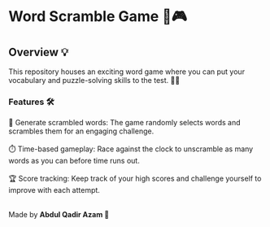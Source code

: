 # Word Scramble Game 🧩🎮

## Overview 💡
This repository houses an exciting word game where you can put your vocabulary and puzzle-solving skills to the test. 🤔💡

### Features 🛠️
📝 Generate scrambled words: The game randomly selects words and scrambles them for an engaging challenge.<br><br>
⏱️ Time-based gameplay: Race against the clock to unscramble as many words as you can before time runs out.<br><br>
🏆 Score tracking: Keep track of your high scores and challenge yourself to improve with each attempt.<br><br>

Made by **Abdul Qadir Azam 🚀**

